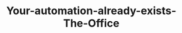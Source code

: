 ---
title: Your-automation-already-exists-The-Office
image: assets\images\memes\Your-automation-already-exists-The-Office.png
---